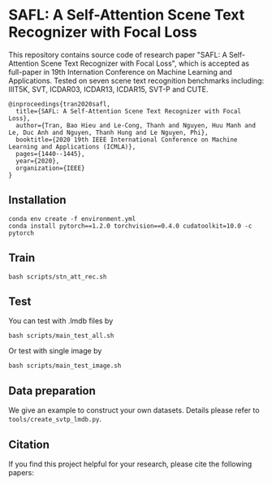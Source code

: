 # SAFL: A Self-Attention Scene Text Recognizer with Focal Loss

This repository contains source code of research paper "SAFL: A Self-Attention Scene Text Recognizer with Focal Loss", which is accepted as full-paper in 19th Internation Conference on Machine Learning and Applications. Tested on seven scene text recognition benchmarks including: IIIT5K, SVT, ICDAR03, ICDAR13, ICDAR15, SVT-P and CUTE.

```
@inproceedings{tran2020safl,
  title={SAFL: A Self-Attention Scene Text Recognizer with Focal Loss},
  author={Tran, Bao Hieu and Le-Cong, Thanh and Nguyen, Huu Manh and Le, Duc Anh and Nguyen, Thanh Hung and Le Nguyen, Phi},
  booktitle={2020 19th IEEE International Conference on Machine Learning and Applications (ICMLA)},
  pages={1440--1445},
  year={2020},
  organization={IEEE}
}
```
## Installation

```
conda env create -f environment.yml
conda install pytorch==1.2.0 torchvision==0.4.0 cudatoolkit=10.0 -c pytorch
```

## Train

```
bash scripts/stn_att_rec.sh
```

## Test

You can test with .lmdb files by
```
bash scripts/main_test_all.sh
```
Or test with single image by
```
bash scripts/main_test_image.sh
```

## Data preparation

We give an example to construct your own datasets. Details please refer to `tools/create_svtp_lmdb.py`.

## Citation

If you find this project helpful for your research, please cite the following papers:

